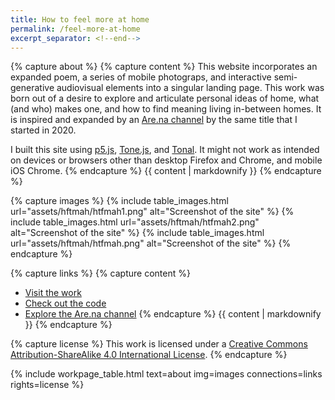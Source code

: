 ```yaml
---
title: How to feel more at home
permalink: /feel-more-at-home
excerpt_separator: <!--end-->
---
```

{% capture about %}
{% capture content %}
This website incorporates an expanded poem, a series of mobile photograps, and interactive semi-generative audiovisual elements into a singular landing page. This work was born out of a desire to explore and articulate personal ideas of home, what (and who) makes one, and how to find meaning living in-between homes. It is inspired and expanded by an [Are.na channel](https://www.are.na/francesco-imola-2o2ng4qooxm/how-to-feel-more-at-home) by the same title that I started in 2020.

I built this site using [p5.js](https://p5js.org/), [Tone.js](https://tonejs.github.io/), and [Tonal](https://github.com/tonaljs/tonal). It might not work as intended on devices or browsers other than desktop Firefox and Chrome, and mobile iOS Chrome.
{% endcapture %}
{{ content | markdownify }}
{% endcapture %}

{% capture images %}
{% include table_images.html url="assets/hftmah/htfmah1.png" alt="Screenshot of the site" %}
{% include table_images.html url="assets/hftmah/htfmah2.png" alt="Screenshot of the site" %}
{% include table_images.html url="assets/hftmah/htfmah.png" alt="Screenshot of the site" %}
{% endcapture %}

{% capture links %}
{% capture content %}
- [Visit the work](http://https://francescoimola.github.io/htfmat/)
- [Check out the code](https://github.com/francescoimola/htfmat)
- [Explore the Are.na channel](https://www.are.na/francesco-imola-2o2ng4qooxm/how-to-feel-more-at-home)
{% endcapture %}
{{ content | markdownify }}
{% endcapture %}

{% capture license %}
This work is licensed under a <a rel="license" href="http://creativecommons.org/licenses/by-sa/4.0/">Creative Commons Attribution-ShareAlike 4.0 International License</a>.
{% endcapture %}

{% include workpage_table.html text=about
img=images connections=links rights=license %}
